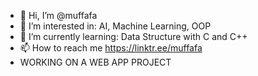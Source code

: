 - 👋 Hi, I’m @muffafa
- 👀 I’m interested in: AI, Machine Learning, OOP
- 🌱 I’m currently learning: Data Structure with C and C++    
- 📫 How to reach me https://linktr.ee/muffafa
- WORKING ON A WEB APP PROJECT
<!---
muffafa/muffafa is a ✨ special ✨ repository because its `README.md` (this file) appears on your GitHub profile.
You can click the Preview link to take a look at your changes.
--->
